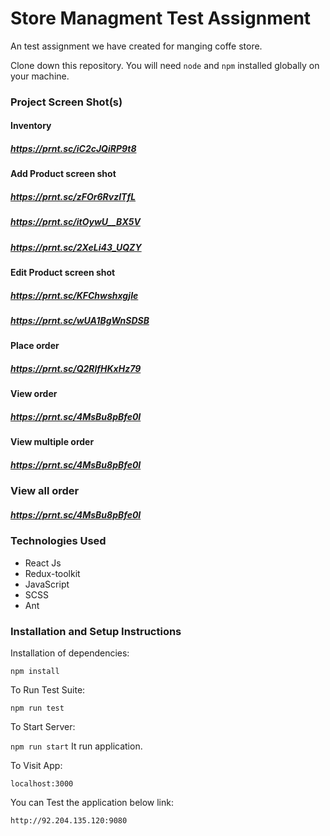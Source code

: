 # Store Managment Test Assignment

An test assignment we have created for manging coffe store.

Clone down this repository. You will need `node` and `npm` installed globally on your machine.

### Project Screen Shot(s)
 
####  Inventory
##### https://prnt.sc/iC2cJQiRP9t8

####  Add Product screen shot
##### https://prnt.sc/zFOr6RvzITfL 
##### https://prnt.sc/itOywU__BX5V
##### https://prnt.sc/2XeLi43_UQZY

####  Edit Product screen shot
##### https://prnt.sc/KFChwshxgjIe
##### https://prnt.sc/wUA1BgWnSDSB

####  Place order
##### https://prnt.sc/Q2RlfHKxHz79

####  View order
##### https://prnt.sc/4MsBu8pBfe0I
 
####  View multiple order
##### https://prnt.sc/4MsBu8pBfe0I
###   View all order 
##### https://prnt.sc/4MsBu8pBfe0I


### Technologies Used

- React Js
- Redux-toolkit
- JavaScript
- SCSS
- Ant

### Installation and Setup Instructions

Installation of dependencies:

`npm install`

To Run Test Suite:

`npm run test`

To Start Server:

`npm run start`
It run application.

To Visit App:

`localhost:3000`

You can Test the application below link:

`http://92.204.135.120:9080` 

